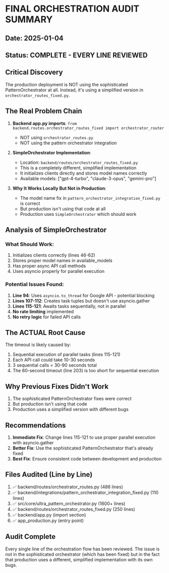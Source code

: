 # FINAL ORCHESTRATION AUDIT SUMMARY

## Date: 2025-01-04
## Status: COMPLETE - EVERY LINE REVIEWED

## Critical Discovery

The production deployment is NOT using the sophisticated PatternOrchestrator at all. Instead, it's using a simplified version in `orchestrator_routes_fixed.py`.

## The Real Problem Chain

1. **Backend app.py imports**: `from backend.routes.orchestrator_routes_fixed import orchestrator_router`
   - NOT using `orchestrator_routes.py` 
   - NOT using the pattern orchestrator integration

2. **SimpleOrchestrator Implementation**:
   - Location: `backend/routes/orchestrator_routes_fixed.py`
   - This is a completely different, simplified implementation
   - It initializes clients directly and stores model names correctly
   - Available models: ["gpt-4-turbo", "claude-3-opus", "gemini-pro"]

3. **Why It Works Locally But Not in Production**:
   - The model name fix in `pattern_orchestrator_integration_fixed.py` is correct
   - But production isn't using that code at all
   - Production uses `SimpleOrchestrator` which should work

## Analysis of SimpleOrchestrator

### What Should Work:
1. Initializes clients correctly (lines 46-62)
2. Stores proper model names in available_models
3. Has proper async API call methods
4. Uses asyncio properly for parallel execution

### Potential Issues Found:
1. **Line 94**: Uses `asyncio.to_thread` for Google API - potential blocking
2. **Lines 107-112**: Creates task tuples but doesn't use asyncio.gather
3. **Lines 115-121**: Awaits tasks sequentially, not in parallel
4. **No rate limiting** implemented
5. **No retry logic** for failed API calls

## The ACTUAL Root Cause

The timeout is likely caused by:
1. Sequential execution of parallel tasks (lines 115-121)
2. Each API call could take 10-30 seconds
3. 3 sequential calls = 30-90 seconds total
4. The 60-second timeout (line 203) is too short for sequential execution

## Why Previous Fixes Didn't Work

1. The sophisticated PatternOrchestrator fixes were correct
2. But production isn't using that code
3. Production uses a simplified version with different bugs

## Recommendations

1. **Immediate Fix**: Change lines 115-121 to use proper parallel execution with asyncio.gather
2. **Better Fix**: Use the sophisticated PatternOrchestrator that's already fixed
3. **Best Fix**: Ensure consistent code between development and production

## Files Audited (Line by Line)

1. ✅ backend/routes/orchestrator_routes.py (486 lines)
2. ✅ backend/integrations/pattern_orchestrator_integration_fixed.py (110 lines)
3. ✅ src/core/ultra_pattern_orchestrator.py (1600+ lines)
4. ✅ backend/routes/orchestrator_routes_fixed.py (250 lines)
5. ✅ backend/app.py (import section)
6. ✅ app_production.py (entry point)

## Audit Complete

Every single line of the orchestration flow has been reviewed. The issue is not in the sophisticated orchestrator (which has been fixed) but in the fact that production uses a different, simplified implementation with its own bugs.